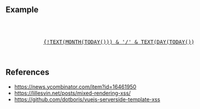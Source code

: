 ## Example
<pre>
<apex:page docType="html-5.0" title="Output Link">
    <apex:outputText value="&lt;a href=&quot;http://www.example.com&quot;&gt;{0,date,MM/dd/yyyy}&lt;/a&gt;" escape="false">          
            <apex:param value="{!TODAY()}" />
            <a href="http://www.example.com">{!TEXT(MONTH(TODAY())) & '/' & TEXT(DAY(TODAY())) & '/' & TEXT(YEAR(TODAY()))}</a>
    </apex:outputText>
</apex:page>
</pre>

## References

* https://news.ycombinator.com/item?id=16461950
* https://lillesvin.net/posts/mixed-rendering-xss/
* https://github.com/dotboris/vuejs-serverside-template-xss
